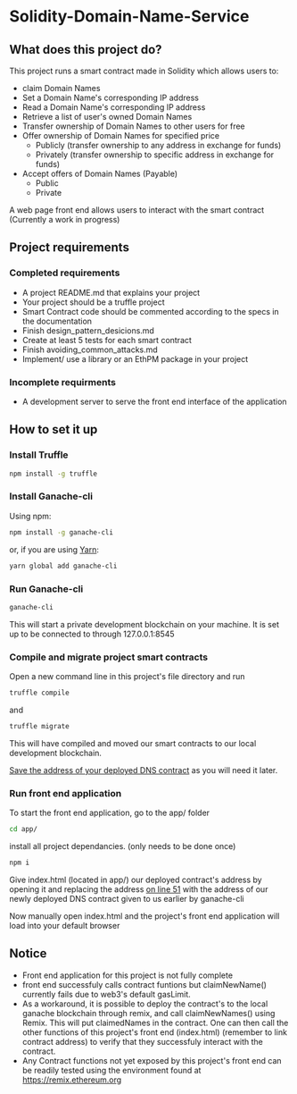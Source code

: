 # Solidity-Domain-Name-Service

## What does this project do?

This project runs a smart contract made in Solidity which allows users to:
- claim Domain Names
- Set a Domain Name's corresponding IP address
- Read a Domain Name's corresponding IP address
- Retrieve a list of user's owned Domain Names
- Transfer ownership of Domain Names to other users for free
- Offer ownership of Domain Names for specified price
  - Publicly (transfer ownership to any address in exchange for funds)
  - Privately (transfer ownership to specific address in exchange for funds)
- Accept offers of Domain Names (Payable)
  - Public
  - Private

A web page front end allows users to interact with the smart contract (Currently a work in progress)

## Project requirements
### Completed requirements

- A project README.md that explains your project
- Your project should be a truffle project
- Smart Contract code should be commented according to the specs in the documentation
- Finish design_pattern_desicions.md
- Create at least 5 tests for each smart contract
- Finish avoiding_common_attacks.md
- Implement/ use a library or an EthPM package in your project

### Incomplete requirments

- A development server to serve the front end interface of the application

## How to set it up

### Install Truffle

```Bash
npm install -g truffle
```

### Install Ganache-cli

Using npm:

```Bash
npm install -g ganache-cli
```

or, if you are using [Yarn](https://yarnpkg.com/):

```Bash
yarn global add ganache-cli
```
### Run Ganache-cli

```Bash
ganache-cli
```

This will start a private development blockchain on your machine. It is set up to be connected to through 127.0.0.1:8545

### Compile and migrate project smart contracts

Open a new command line in this project's file directory and run 

```Bash
truffle compile
```

and

```Bash
truffle migrate
```

This will have compiled and moved our smart contracts to our local development blockchain.

[Save the address of your deployed DNS contract](https://i.imgur.com/i9WtZ1G.png) as you will need it later.

### Run front end application

To start the front end application, go to the app/ folder

```Bash
cd app/
```

install all project dependancies. (only needs to be done once)

```Bash
npm i
```

Give index.html (located in app/) our deployed contract's address by opening it and replacing the address [on line 51](https://i.imgur.com/YB7Fp9A.png) with the address of our newly deployed DNS contract given to us earlier by ganache-cli

Now manually open index.html and the project's front end application will load into your default browser

## Notice

- Front end application for this project is not fully complete
- front end successfuly calls contract funtions but claimNewName() currently fails due to web3's default gasLimit.
- As a workaround, it is possible to deploy the contract's to the local ganache blockchain through remix, and call claimNewNames() using Remix. This will put claimedNames in the contract. One can then call the other functions of this project's front end (index.html) (remember to link contract address) to verify that they successfuly interact with the contract.
- Any Contract functions not yet exposed by this project's front end can be readily tested using the environment found at https://remix.ethereum.org
